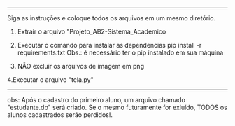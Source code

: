 -------------------------------------------------------------------------------------------------

Siga as instruções e coloque todos os arquivos em um mesmo diretório.

1. Extrair o arquivo "Projeto_AB2-Sistema_Academico

2. Executar o comando para instalar as dependencias
pip install -r requirements.txt
Obs.: é necessário ter o pip instalado em sua máquina

3. NÃO excluir os arquivos de imagem em png

4.Executar o arquivo "tela.py"

------------------------------------------------------------------------------------------------
obs: Após o cadastro do primeiro aluno, um arquivo chamado "estudante.db" será criado.
Se o mesmo futuramente for exluído, TODOS os alunos cadastrados seráo perdidos!.
